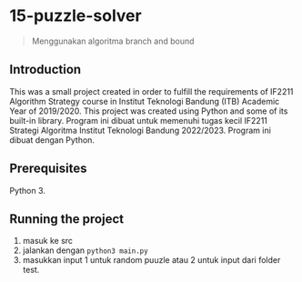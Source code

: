 # 15-puzzle-solver
> Menggunakan algoritma branch and bound

## Introduction
This was a small project created in order to fulfill the requirements of IF2211 Algorithm Strategy course in Institut Teknologi Bandung (ITB) Academic Year of 2019/2020. This project was created using Python and some of its built-in library.
Program ini dibuat untuk memenuhi tugas kecil IF2211 Strategi Algoritma Institut Teknologi Bandung 2022/2023. Program ini dibuat dengan Python.

## Prerequisites
Python 3.

## Running the project
1. masuk ke src
2. jalankan dengan `python3 main.py`
3. masukkan input 1 untuk random puuzle atau 2 untuk input dari folder test.